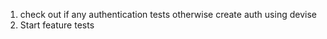 
1. check out if any authentication tests otherwise create auth using devise
2. Start feature tests
